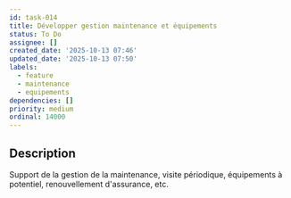 ```yaml
---
id: task-014
title: Développer gestion maintenance et équipements
status: To Do
assignee: []
created_date: '2025-10-13 07:46'
updated_date: '2025-10-13 07:50'
labels:
  - feature
  - maintenance
  - equipements
dependencies: []
priority: medium
ordinal: 14000
---
```


## Description

<!-- SECTION:DESCRIPTION:BEGIN -->
Support de la gestion de la maintenance, visite périodique, équipements à potentiel, renouvellement d'assurance, etc.
<!-- SECTION:DESCRIPTION:END -->

